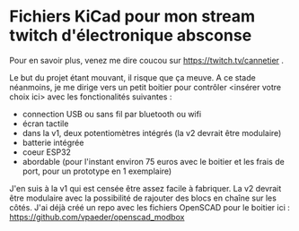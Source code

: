# Fichiers KiCad pour mon stream twitch d'électronique absconse
Pour en savoir plus, venez me dire coucou sur https://twitch.tv/cannetier .

Le but du projet étant mouvant, il risque que ça meuve. A ce stade néanmoins, je me dirige vers un petit boitier pour contrôler <insérer votre choix ici> avec les fonctionalités suivantes :
 - connection USB ou sans fil par bluetooth ou wifi
 - écran tactile
 - dans la v1, deux potentiomètres intégrés (la v2 devrait être modulaire)
 - batterie intégrée
 - coeur ESP32
 - abordable (pour l'instant environ 75 euros avec le boitier et les frais de port, pour un prototype en 1 exemplaire)

J'en suis à la v1 qui est censée être assez facile à fabriquer.
La v2 devrait être modulaire avec la possibilité de rajouter des blocs en chaîne sur les côtés. J'ai déjà créé un repo avec les fichiers OpenSCAD pour le boitier ici : https://github.com/vpaeder/openscad_modbox
